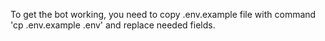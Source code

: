 To get the bot working, you need to copy .env.example file with command 'cp .env.example .env' and replace needed fields.